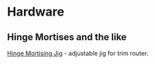 # Hardware

## Hinge Mortises and the like

[Hinge Mortising Jig](http://www.woodworkingseminars.com/wp-content/uploads/2009/03/shopnotes-74-hinge-mortising-jigx.pdf) - adjustable jig for trim router.

